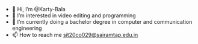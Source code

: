 - 👋 Hi, I’m @Karty-Bala
- 👀 I’m interested in video editing and programming
- 🌱 I’m currently doing a bachelor degree in computer and communication engineering
- 📫 How to reach me sit20co029@sairamtap.edu.in

<!---
Karty-Bala/Karty-Bala is a ✨ special ✨ repository because its `README.md` (this file) appears on your GitHub profile.
You can click the Preview link to take a look at your changes.
--->
